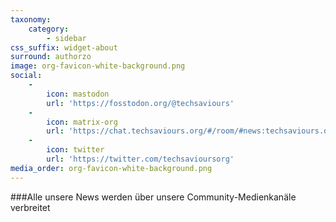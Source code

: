 ```yaml
---
taxonomy:
    category:
        - sidebar
css_suffix: widget-about
surround: authorzo
image: org-favicon-white-background.png
social:
    -
        icon: mastodon
        url: 'https://fosstodon.org/@techsaviours'
    -
        icon: matrix-org
        url: 'https://chat.techsaviours.org/#/room/#news:techsaviours.org'
    -
        icon: twitter
        url: 'https://twitter.com/techsavioursorg'
media_order: org-favicon-white-background.png
---
```


###Alle unsere News werden über unsere Community-Medienkanäle verbreitet
